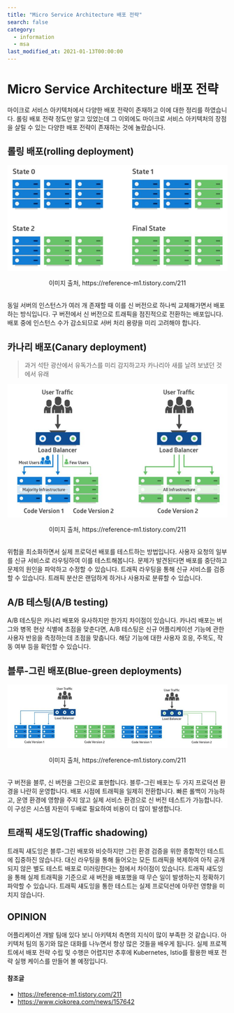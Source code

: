 ```yaml
---
title: "Micro Service Architecture 배포 전략"
search: false
category:
  - information
  - msa
last_modified_at: 2021-01-13T00:00:00
---
```


# Micro Service Architecture 배포 전략<br>

마이크로 서비스 아키텍처에서 다양한 배포 전략이 존재하고 이에 대한 정리를 하였습니다. 
롤링 배포 전략 정도만 알고 있었는데 그 이외에도 마이크로 서비스 아키텍처의 장점을 살릴 수 있는 다양한 배포 전략이 존재하는 것에 놀랐습니다. 

## 롤링 배포(rolling deployment)

<p align="center"><img src="/images/msa-release-1.JPG"></p>
<center>이미지 출처, https://reference-m1.tistory.com/211</center><br>

동일 서버의 인스턴스가 여러 개 존재할 때 이를 신 버전으로 하나씩 교체해가면서 배포하는 방식입니다. 
구 버전에서 신 버전으로 트래픽을 점진적으로 전환하는 배포입니다. 
배포 중에 인스턴스 수가 감소되므로 서버 처리 용량을 미리 고려해야 합니다.

## 카나리 배포(Canary deployment)

> 과거 석탄 광산에서 유독가스를 미리 감지하고자 카나리아 새를 날려 보냈던 것에서 유래

<p align="center"><img src="/images/msa-release-2.JPG"></p>
<center>이미지 출처, https://reference-m1.tistory.com/211</center><br>

위험을 최소화하면서 실제 프로덕션 배포를 테스트하는 방법입니다. 
사용자 요청의 일부를 신규 서비스로 라우팅하여 이를 테스트해봅니다. 
문제가 발견된다면 배포를 중단하고 문제의 원인을 파악하고 수정할 수 있습니다. 
트래픽 라우팅을 통해 신규 서비스를 검증할 수 있습니다. 
트래픽 분산은 랜덤하게 하거나 사용자로 분류할 수 있습니다. 

## A/B 테스팅(A/B testing)
A/B 테스팅은 카나리 배포와 유사하지만 한가지 차이점이 있습니다. 
카나리 배포는 버그와 병목 현상 식별에 초점을 맞춘다면, A/B 테스팅은 신규 어플리케이션 기능에 관한 사용자 반응을 측정하는데 초점을 맞춥니다. 
해당 기능에 대한 사용자 호응, 주목도, 작동 여부 등을 확인할 수 있습니다. 

## 블루-그린 배포(Blue-green deployments)

<p align="center"><img src="/images/msa-release-3.JPG"></p>
<center>이미지 출처, https://reference-m1.tistory.com/211</center><br>

구 버전을 블루, 신 버전을 그린으로 표현합니다. 블루-그린 배포는 두 가지 프로덕션 환경을 나란히 운영합니다. 
배포 시점에 트래픽을 일제히 전환합니다. 
빠른 롤백이 가능하고, 운영 환경에 영향을 주지 않고 실제 서비스 환경으로 신 버전 테스트가 가능합니다. 
이 구성은 시스템 자원이 두배로 필요하여 비용이 더 많이 발생합니다. 

## 트래픽 섀도잉(Traffic shadowing)
트래픽 섀도잉은 블루-그린 배포와 비슷하지만 그린 환경 검증을 위한 종합적인 테스트에 집중하진 않습니다. 
대신 라우팅을 통해 들어오는 모든 트래픽을 복제하여 아직 공개되지 않은 별도 테스트 배포로 미러링한다는 점에서 차이점이 있습니다. 
트래픽 섀도잉을 통해 실제 트래픽을 기준으로 새 버전을 배포했을 때 무슨 일이 발생하는지 정확하기 파악할 수 있습니다. 
트래픽 섀도잉을 통한 테스트는 실제 프로덕션에 아무런 영향을 미치지 않습니다. 

## OPINION
어플리케이션 개발 팀애 있다 보니 아키텍처 측면의 지식이 많이 부족한 것 같습니다. 
아키텍처 팀의 동기와 많은 대화를 나누면서 항상 많은 것들을 배우게 됩니다. 
실제 프로젝트에서 배포 전략 수립 및 수행은 어렵지만 추후에 Kubernetes, Istio를 활용한 배포 전략 실행 케이스를 만들어 볼 예정입니다. 

#### 참조글
- <https://reference-m1.tistory.com/211>
- <https://www.ciokorea.com/news/157642>